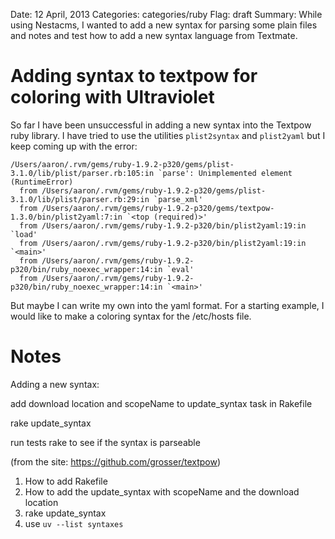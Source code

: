 Date: 12 April, 2013
Categories: categories/ruby
Flag: draft
Summary: While using Nestacms, I wanted to add a new syntax for parsing some plain files and notes and test how to add a new syntax language from Textmate.

# Adding syntax to textpow for coloring with Ultraviolet

So far I have been unsuccessful in adding a new syntax into the Textpow ruby library. I have tried to use the utilities `plist2syntax` and `plist2yaml` but I keep coming up with the error:

    /Users/aaron/.rvm/gems/ruby-1.9.2-p320/gems/plist-3.1.0/lib/plist/parser.rb:105:in `parse': Unimplemented element (RuntimeError)
      from /Users/aaron/.rvm/gems/ruby-1.9.2-p320/gems/plist-3.1.0/lib/plist/parser.rb:29:in `parse_xml'
      from /Users/aaron/.rvm/gems/ruby-1.9.2-p320/gems/textpow-1.3.0/bin/plist2yaml:7:in `<top (required)>'
      from /Users/aaron/.rvm/gems/ruby-1.9.2-p320/bin/plist2yaml:19:in `load'
      from /Users/aaron/.rvm/gems/ruby-1.9.2-p320/bin/plist2yaml:19:in `<main>'
      from /Users/aaron/.rvm/gems/ruby-1.9.2-p320/bin/ruby_noexec_wrapper:14:in `eval'
      from /Users/aaron/.rvm/gems/ruby-1.9.2-p320/bin/ruby_noexec_wrapper:14:in `<main>'

But maybe I can write my own into the yaml format. For a starting example, I would like to make a coloring syntax for the /etc/hosts file.

# Notes

Adding a new syntax:

add download location and scopeName to update_syntax task in Rakefile

rake update_syntax

run tests rake to see if the syntax is parseable

(from the site: https://github.com/grosser/textpow)


1. How to add Rakefile
2. How to add the update_syntax with scopeName and the download location
3. rake update_syntax
4. use `uv --list syntaxes`